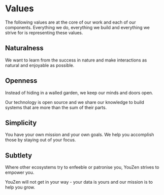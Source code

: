 # Values
The following values are at the core of our work and each of our components.
Everything we do, everything we build and everything we strive for is representing these values.

## Naturalness
We want to learn from the success in nature and make interactions as natural and enjoyable as possible.

## Openness
Instead of hiding in a walled garden, we keep our minds and doors open.

Our technology is open source and we share our knowledge to build systems that are more than the sum of their parts.

## Simplicity
You have your own mission and your own goals. We help you accomplish those by staying out of your focus.

## Subtlety
Where other ecosystems try to enfeeble or patronise you, YouZen strives to empower you.

YouZen will not get in your way - your data is yours and our mission is to help you grow.